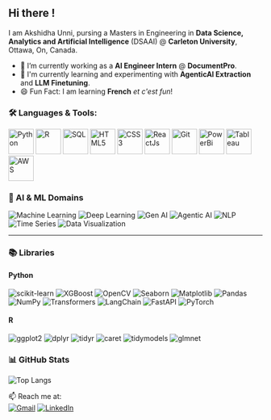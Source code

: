 ## Hi there !
I am Akshidha Unni, pursing a Masters in Engineering in **Data Science, Analytics and Artificial Intelligence** (DSAAI) @ **Carleton University**, Ottawa, On, Canada.
- 🔭 I’m currently working as a **AI Engineer Intern** @ **DocumentPro**.
- 🌱 I'm currently learning and experimenting with **AgenticAI Extraction** and **LLM Finetuning**.
- 😄 Fun Fact: I am learning **French** _et c'est fun_!
 
 ### 🛠️ Languages & Tools:  
 <p align="left">
  <img src="https://cdn.jsdelivr.net/gh/devicons/devicon/icons/python/python-original.svg" alt="Python" width="50" height="50"/>
  <img src="https://cdn.jsdelivr.net/gh/devicons/devicon/icons/r/r-original.svg" alt="R" width="50" height="50"/>
  <img src="https://cdn.jsdelivr.net/gh/devicons/devicon/icons/mysql/mysql-original.svg" alt="SQL" width="50" height="50"/>
  <img src="https://cdn.jsdelivr.net/gh/devicons/devicon/icons/html5/html5-original.svg" alt="HTML5" width="50" height="50"/>
  <img src="https://cdn.jsdelivr.net/gh/devicons/devicon/icons/css3/css3-original.svg" alt="CSS3" width="50" height="50"/>
  <img src ="https://cdn.jsdelivr.net/gh/devicons/devicon/icons/react/react-original.svg" alt="ReactJs" width="50" height="50"/>
  <img src="https://cdn.jsdelivr.net/gh/devicons/devicon/icons/git/git-original.svg" alt="Git" width="50" height="50"/>
  <img src="https://img.icons8.com/color/48/power-bi.png" alt="PowerBi" width="50" height="50"/>
  <img src="https://img.icons8.com/color/48/tableau-software.png" alt="Tableau" width="50" height="50"/>
  <img src="https://cdn.jsdelivr.net/gh/devicons/devicon/icons/amazonwebservices/amazonwebservices-original.svg" alt="AWS" width="50" height="50"/>
</p>

### 🤖 AI & ML Domains
![Machine Learning](https://img.shields.io/badge/Machine%20Learning-blue?style=flat-square&logo=scikit-learn&logoColor=white)
![Deep Learning](https://img.shields.io/badge/Deep%20Learning-darkblue?style=flat-square&logo=pytorch&logoColor=white)
![Gen AI](https://img.shields.io/badge/Generative%20AI-black?style=flat-square&logo=OpenAI&logoColor=white)
![Agentic AI](https://img.shields.io/badge/Agentic%20AI-purple?style=flat-square&logo=autogpt&logoColor=white)
![NLP](https://img.shields.io/badge/Natural%20Language%20Processing-green?style=flat-square&logo=spacy&logoColor=white)
![Time Series](https://img.shields.io/badge/Time%20Series-ff7f50?style=flat-square&logo=clockify&logoColor=white)
![Data Visualization](https://img.shields.io/badge/Data%20Visualization-teal?style=flat-square&logo=plotly&logoColor=white)

---

### 📚 Libraries

#### Python
![scikit-learn](https://img.shields.io/badge/scikit--learn-F7931E?style=flat-square&logo=scikit-learn&logoColor=white)
![XGBoost](https://img.shields.io/badge/XGBoost-d9534f?style=flat-square)
![OpenCV](https://img.shields.io/badge/OpenCV-5C3EE8?style=flat-square&logo=opencv&logoColor=white)
![Seaborn](https://img.shields.io/badge/Seaborn-3776AB?style=flat-square)
![Matplotlib](https://img.shields.io/badge/Matplotlib-0080CD?style=flat-square)
![Pandas](https://img.shields.io/badge/Pandas-150458?style=flat-square&logo=pandas&logoColor=white)
![NumPy](https://img.shields.io/badge/NumPy-013243?style=flat-square&logo=numpy&logoColor=white)
![Transformers](https://img.shields.io/badge/HuggingFace%20Transformers-yellow?style=flat-square&logo=huggingface&logoColor=black)
![LangChain](https://img.shields.io/badge/LangChain-black?style=flat-square)
![FastAPI](https://img.shields.io/badge/FastAPI-009688?style=flat-square&logo=fastapi&logoColor=white)
![PyTorch](https://img.shields.io/badge/PyTorch-EE4C2C?style=flat-square&logo=pytorch&logoColor=white)

#### R
![ggplot2](https://img.shields.io/badge/ggplot2-2C3E50?style=flat-square)
![dplyr](https://img.shields.io/badge/dplyr-1F77B4?style=flat-square)
![tidyr](https://img.shields.io/badge/tidyr-17BECF?style=flat-square)
![caret](https://img.shields.io/badge/caret-FF7F0E?style=flat-square)
![tidymodels](https://img.shields.io/badge/tidymodels-8E44AD?style=flat-square)
![glmnet](https://img.shields.io/badge/glmnet-C0392B?style=flat-squaree)

### 📊 GitHub Stats

![Top Langs](https://github-readme-stats.vercel.app/api/top-langs/?username=akshidha-unni&layout=compact&theme=tokyonight)

📫 Reach me at:  
[![Gmail](https://img.shields.io/badge/Gmail-akshidha2002@gmail.com-red?style=flat&logo=gmail)](mailto:akshidha2002@gmail.com) [![LinkedIn](https://img.shields.io/badge/LinkedIn-Akshidha_Unni-blue?style=flat&logo=linkedin)](https://www.linkedin.com/in/akshidha-unni-5669271b0/)  


